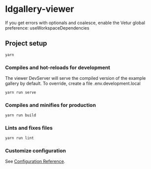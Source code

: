 # ldgallery-viewer

If you get errors with optionals and coalesce, enable the Vetur global preference: useWorkspaceDependencies

## Project setup

```sh
yarn
```

### Compiles and hot-reloads for development

The viewer DevServer will serve the compiled version of the example gallery by default.
To override, create a file .env.development.local

```sh
yarn run serve
```

### Compiles and minifies for production

```sh
yarn run build
```

### Lints and fixes files

```sh
yarn run lint
```

### Customize configuration
See [Configuration Reference](https://cli.vuejs.org/config/).
